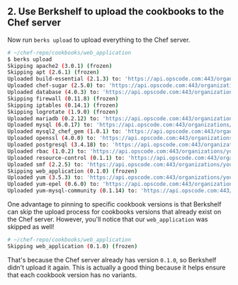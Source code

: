 ## 2. Use Berkshelf to upload the cookbooks to the Chef server

Now run `berks upload` to upload everything to the Chef server.

```bash
# ~/chef-repo/cookbooks/web_application
$ berks upload
Skipping apache2 (3.0.1) (frozen)
Skipping apt (2.6.1) (frozen)
Uploaded build-essential (2.1.3) to: 'https://api.opscode.com:443/organizations/your-org-name'
Uploaded chef-sugar (2.5.0) to: 'https://api.opscode.com:443/organizations/your-org-name'
Uploaded database (4.0.3) to: 'https://api.opscode.com:443/organizations/your-org-name'
Skipping firewall (0.11.8) (frozen)
Skipping iptables (0.14.1) (frozen)
Skipping logrotate (1.9.0) (frozen)
Uploaded mariadb (0.2.12) to: 'https://api.opscode.com:443/organizations/your-org-name'
Uploaded mysql (6.0.17) to: 'https://api.opscode.com:443/organizations/your-org-name'
Uploaded mysql2_chef_gem (1.0.1) to: 'https://api.opscode.com:443/organizations/your-org-name'
Uploaded openssl (4.0.0) to: 'https://api.opscode.com:443/organizations/your-org-name'
Uploaded postgresql (3.4.18) to: 'https://api.opscode.com:443/organizations/your-org-name'
Uploaded rbac (1.0.2) to: 'https://api.opscode.com:443/organizations/your-org-name'
Uploaded resource-control (0.1.1) to: 'https://api.opscode.com:443/organizations/your-org-name'
Uploaded smf (2.2.5) to: 'https://api.opscode.com:443/organizations/your-org-name'
Skipping web_application (0.1.0) (frozen)
Uploaded yum (3.5.3) to: 'https://api.opscode.com:443/organizations/your-org-name'
Uploaded yum-epel (0.6.0) to: 'https://api.opscode.com:443/organizations/your-org-name'
Uploaded yum-mysql-community (0.1.14) to: 'https://api.opscode.com:443/organizations/your-org-name'
```

One advantage to pinning to specific cookbook versions is that Berkshelf can skip the upload process for cookbooks versions that already exist on the Chef server. However, you'll notice that our `web_application` was skipped as well!

```bash
# ~/chef-repo/cookbooks/web_application
Skipping web_application (0.1.0) (frozen)
```

That's because the Chef server already has version `0.1.0`, so Berkshelf didn't upload it again. This is actually a good thing because it helps ensure that each cookbook version has no variants.
